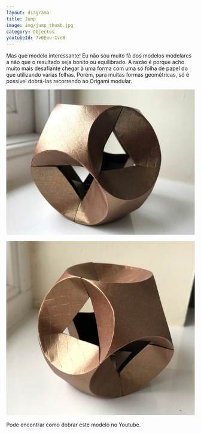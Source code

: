 ```yaml
---
layout: diagrama
title: Jump
image: img/jump_thumb.jpg
category: Objectos
youtubeId: 7v0Eou-Ive8
---
```


Mas que modelo interessante! Eu não sou muito fã dos modelos modelares a não que o resultado seja bonito ou equilibrado. A razão é porque acho muito mais desafiante chegar à uma forma com uma só folha de papel do que utilizando várias folhas. Porém, para muitas formas geométricas, só é possivel dobrá-las recorrendo ao Origami modular. 

![jump](../img/jump.jpg)

![jump](../img/jump2.jpg)

Pode encontrar como dobrar este modelo no Youtube.